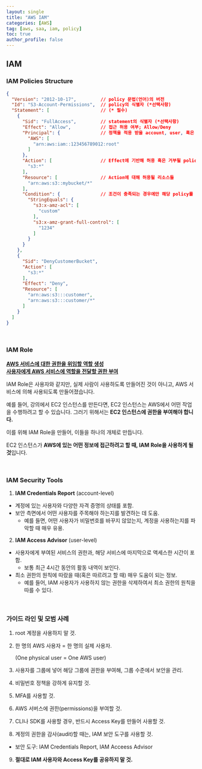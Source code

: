 ```yaml
---
layout: single
title: "AWS IAM"
categories: [AWS]
tag: [aws, saa, iam, policy]
toc: true
author_profile: false
---
```


## IAM

### IAM Policies Structure

```json
{
  "Version": "2012-10-17",         // policy 문법(언어)의 버전
  "Id": "S3-Account-Permissions",  // policy의 식별자 (*선택사항)
  "Statement": [                   // (* 필수)
    {
      "Sid": "FullAccess",         // statement의 식별자 (*선택사항)
      "Effect": "Allow",           // 접근 허용 여부; Allow/Deny
      "Principal": {               // 정책을 적용 받을 account, user, 혹은 role의 정보
        "AWS": [
          "arn:aws:iam::123456789012:root"
        ]
      },
      "Action": [                  // Effect에 기반해 허용 혹은 거부될 policy들
        "s3:*"
      ],
      "Resource": [                // Action에 대해 허용될 리소스들
        "arn:aws:s3::mybucket/*"
      ],
      "Condition": {               // 조건이 충족되는 경우에만 해당 policy를 적용
        "StringEquals": {
          "s3:x-amz-acl": [
            "custom"
          ],
          "s3:x-amz-grant-full-control": [
            "1234"
          ]
        }
      }
    },
    {
      "Sid": "DenyCustomerBucket",
      "Action": [
        "s3:*"
      ],
      "Effect": "Deny",
      "Resource": [
        "arn:aws:s3:::customer",
        "arn:aws:s3:::customer/*"
      ]
    }
  ]
}
```

<br>

### IAM Role

**[AWS 서비스에 대한 권한을 위임할 역할 생성](https://docs.aws.amazon.com/ko_kr/IAM/latest/UserGuide/id_roles_create_for-service.html)**<br>
**[사용자에게 AWS 서비스에 역할을 전달할 권한 부여](https://docs.aws.amazon.com/ko_kr/IAM/latest/UserGuide/id_roles_use_passrole.html)**

IAM Role은 사용자와 같지만, 실제 사람이 사용하도록 만들어진 것이 아니고, AWS 서비스에 의해 사용되도록 만들어졌습니다.

예를 들어, 강의에서 EC2 인스턴스를 만든다면, EC2 인스턴스는 AWS에서 어떤 작업을 수행하려고 할 수 있습니다. 그러기 위해서는 **EC2 인스턴스에 권한을 부여해야 합니다.**

이를 위해 IAM Role을 만들어, 이들을 하나의 개체로 만듭니다.

EC2 인스턴스가 **AWS에 있는 어떤 정보에 접근하려고 할 때, IAM Role을 사용하게 될 것**입니다.

<br>

### IAM Security Tools

1. **IAM Credentials Report** (account-level)
  - 계정에 있는 사용자와 다양한 자격 증명의 상태를 포함.
  - 보안 측면에서 어떤 사용자를 주목해야 하는지를 발견하는 데 도움.
    - 예를 들면, 어떤 사용자가 비밀번호를 바꾸지 않았는지, 계정을 사용하는지를 파악할 때 매우 유용.
2. **IAM Access Advisor** (user-level)
  - 사용자에게 부여된 서비스의 권한과, 해당 서비스에 마지막으로 액세스한 시간이 포함.
    - 보통 최근 4시간 동안의 활동 내역이 보인다.
  - 최소 권한의 원칙에 따랐을 때(혹은 따르려고 할 때) 매우 도움이 되는 정보.
    - 예를 들어, IAM 사용자가 사용하지 않는 권한을 삭제하여서 최소 권한의 원칙을 따를 수 있다.

<br>

### 가이드 라인 및 모범 사례

1. root 계정을 사용하지 말 것.
2. 한 명의 AWS 사용자 = 한 명의 실제 사용자.

   (One physical user = One AWS user)

3. 사용자를 그룹에 넣어 해당 그룹에 권한을 부여해, 그룹 수준에서 보안을 관리.
4. 비밀번호 정책을 강하게 유지할 것.
5. MFA를 사용할 것.
6. AWS 서버스에 권한(permissions)을 부여할 것.
7. CLI나 SDK를 사용할 경우, 반드시 Access Key를 만들어 사용할 것.
8. 계정의 권한을 감사(audit)할 때는, IAM 보안 도구를 사용할 것.
  - 보안 도구: IAM Credentials Report, IAM Acceess Advisor
9. **절대로 IAM 사용자와 Access Key를 공유하지 말 것.**